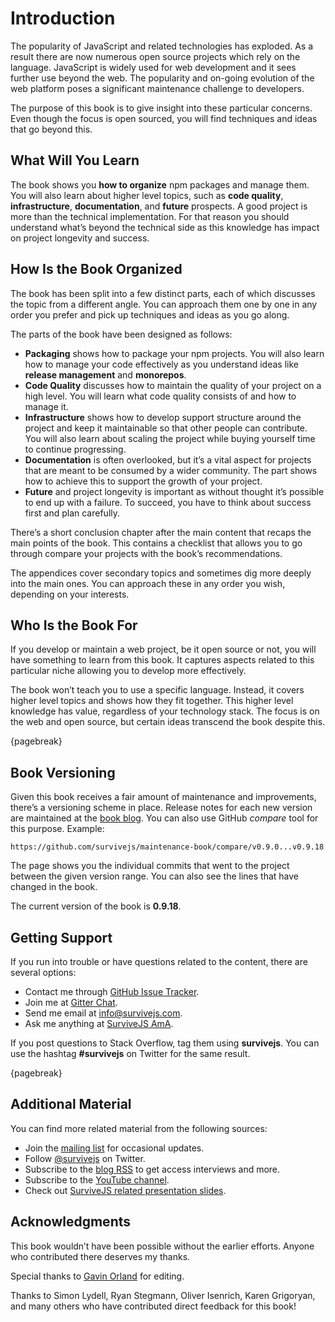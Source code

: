 # Introduction

The popularity of JavaScript and related technologies has exploded. As a result there are now numerous open source projects which rely on the language. JavaScript is widely used for web development and it sees further use beyond the web. The popularity and on-going evolution of the web platform poses a significant maintenance challenge to developers.

The purpose of this book is to give insight into these particular concerns. Even though the focus is open sourced, you will find techniques and ideas that go beyond this.

## What Will You Learn

The book shows you **how to organize** npm packages and manage them. You will also learn about higher level topics, such as **code quality**, **infrastructure**, **documentation**, and **future** prospects. A good project is more than the technical implementation. For that reason you should understand what’s beyond the technical side as this knowledge has impact on project longevity and success.

## How Is the Book Organized

The book has been split into a few distinct parts, each of which discusses the topic from a different angle. You can approach them one by one in any order you prefer and pick up techniques and ideas as you go along.

The parts of the book have been designed as follows:

- **Packaging** shows how to package your npm projects. You will also learn how to manage your code effectively as you understand ideas like **release management** and **monorepos**.
- **Code Quality** discusses how to maintain the quality of your project on a high level. You will learn what code quality consists of and how to manage it.
- **Infrastructure** shows how to develop support structure around the project and keep it maintainable so that other people can contribute. You will also learn about scaling the project while buying yourself time to continue progressing.
- **Documentation** is often overlooked, but it’s a vital aspect for projects that are meant to be consumed by a wider community. The part shows how to achieve this to support the growth of your project.
- **Future** and project longevity is important as without thought it’s possible to end up with a failure. To succeed, you have to think about success first and plan carefully.

There’s a short conclusion chapter after the main content that recaps the main points of the book. This contains a checklist that allows you to go through compare your projects with the book’s recommendations.

The appendices cover secondary topics and sometimes dig more deeply into the main ones. You can approach these in any order you wish, depending on your interests.

## Who Is the Book For

If you develop or maintain a web project, be it open source or not, you will have something to learn from this book. It captures aspects related to this particular niche allowing you to develop more effectively.

The book won’t teach you to use a specific language. Instead, it covers higher level topics and shows how they fit together. This higher level knowledge has value, regardless of your technology stack. The focus is on the web and open source, but certain ideas transcend the book despite this.

{pagebreak}

## Book Versioning

Given this book receives a fair amount of maintenance and improvements, there’s a versioning scheme in place. Release notes for each new version are maintained at the [book blog](https://survivejs.com/blog/). You can also use GitHub _compare_ tool for this purpose. Example:

```
https://github.com/survivejs/maintenance-book/compare/v0.9.0...v0.9.18
```

The page shows you the individual commits that went to the project between the given version range. You can also see the lines that have changed in the book.

The current version of the book is **0.9.18**.

## Getting Support

If you run into trouble or have questions related to the content, there are several options:

- Contact me through [GitHub Issue Tracker](https://github.com/survivejs/maintenance-book/issues).
- Join me at [Gitter Chat](https://gitter.im/survivejs/maintenance).
- Send me email at [info@survivejs.com](mailto:info@survivejs.com).
- Ask me anything at [SurviveJS AmA](https://github.com/survivejs/ama/issues).

If you post questions to Stack Overflow, tag them using **survivejs**. You can use the hashtag **#survivejs** on Twitter for the same result.

{pagebreak}

## Additional Material

You can find more related material from the following sources:

- Join the [mailing list](https://eepurl.com/bth1v5) for occasional updates.
- Follow [@survivejs](https://twitter.com/survivejs) on Twitter.
- Subscribe to the [blog RSS](https://survivejs.com/atom.xml) to get access interviews and more.
- Subscribe to the [YouTube channel](https://www.youtube.com/channel/UCvUR-BJcbrhmRQZEEr4_bnw).
- Check out [SurviveJS related presentation slides](https://presentations.survivejs.com/).

## Acknowledgments

This book wouldn’t have been possible without the earlier efforts. Anyone who contributed there deserves my thanks.

Special thanks to [Gavin Orland](https://github.com/gavinorland) for editing.

Thanks to Simon Lydell, Ryan Stegmann, Oliver Isenrich, Karen Grigoryan, and many others who have contributed direct feedback for this book!
